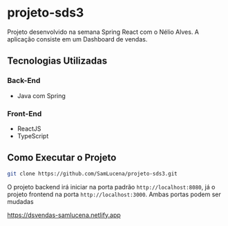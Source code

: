 # projeto-sds3

Projeto desenvolvido na semana Spring React com o Nélio Alves.
A aplicação consiste em um Dashboard de vendas.

## Tecnologias Utilizadas
### Back-End
- Java com Spring
### Front-End
- ReactJS
- TypeScript

## Como Executar o Projeto
```bash
git clone https://github.com/SamLucena/projeto-sds3.git
```
O projeto backend irá iniciar na porta padrão ``http://localhost:8080``, já o projeto frontend na porta ``http://localhost:3000``. Ambas portas podem ser mudadas

https://dsvendas-samlucena.netlify.app
